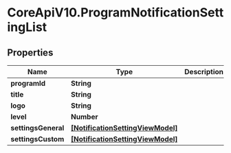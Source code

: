 # CoreApiV10.ProgramNotificationSettingList

## Properties
Name | Type | Description | Notes
------------ | ------------- | ------------- | -------------
**programId** | **String** |  | [optional] 
**title** | **String** |  | [optional] 
**logo** | **String** |  | [optional] 
**level** | **Number** |  | [optional] 
**settingsGeneral** | [**[NotificationSettingViewModel]**](NotificationSettingViewModel.md) |  | [optional] 
**settingsCustom** | [**[NotificationSettingViewModel]**](NotificationSettingViewModel.md) |  | [optional] 


